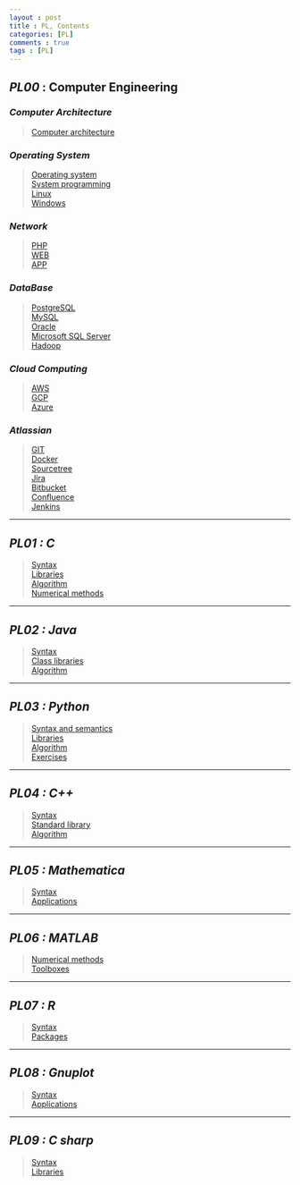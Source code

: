 ```yaml
---
layout : post
title : PL, Contents
categories: [PL]
comments : true
tags : [PL]
---
```


## _PL00_ : Computer Engineering
### _Computer Architecture_
> <a href='https://userdyk-github.github.io/pl00/PL00-Computer-architecture.html'>Computer architecture</a><br>

### _Operating System_

> <a href='https://userdyk-github.github.io/pl00/PL00-Operating-system.html'>Operating system</a><br>
> <a href='https://userdyk-github.github.io/pl00/PL00-System-programming.html'>System programming</a><br>
> <a href='https://userdyk-github.github.io/pl00/PL00-Linux.html'>Linux</a><br>
> <a href='https://userdyk-github.github.io/pl00/PL00-Windows.html'>Windows</a><br>

### _Network_

> <a href='https://userdyk-github.github.io/pl00/PL00-PHP.html'>PHP</a><br>
> <a href='https://userdyk-github.github.io/pl00/PL00-WEB.html'>WEB</a><br>
> <a href='https://userdyk-github.github.io/pl00/PL00-APP.html'>APP</a><br>

### _DataBase_

> <a href='https://userdyk-github.github.io/pl00/PL00-PostgreSQL.html'>PostgreSQL</a><br>
> <a href='https://userdyk-github.github.io/pl00/PL00-MySQL.html'>MySQL</a><br>
> <a href='https://userdyk-github.github.io/pl00/PL00-Oracle.html'>Oracle</a><br>
> <a href='https://userdyk-github.github.io/pl00/PL00-Microsoft-SQL-Server.html'>Microsoft SQL Server</a><br>
> <a href='https://userdyk-github.github.io/pl00/PL00-Hadoop.html'>Hadoop</a><br>

### _Cloud Computing_

> <a href='https://userdyk-github.github.io/pl00/PL00-AWS.html'>AWS</a><br>
> <a href='https://userdyk-github.github.io/pl00/PL00-GCP.html'>GCP</a><br>
> <a href='https://userdyk-github.github.io/pl00/PL00-Azure.html'>Azure</a><br>


### _Atlassian_

> <a href='https://userdyk-github.github.io/pl00/PL00-GIT.html'>GIT</a><br>
> <a href='https://userdyk-github.github.io/pl00/PL00-Docker.html'>Docker</a><br>
> <a href='https://userdyk-github.github.io/pl00/PL00-Sourcetree.html'>Sourcetree</a><br>
> <a href='https://userdyk-github.github.io/pl00/PL00-Jira.html'>Jira</a><br>
> <a href='https://userdyk-github.github.io/pl00/PL00-Bitbucket.html'>Bitbucket</a><br>
> <a href='https://userdyk-github.github.io/pl00/PL00-Confluence.html'>Confluence</a><br>
> <a href='https://userdyk-github.github.io/pl00/PL00-Jenkins.html'>Jenkins</a><br>



---

## _PL01 : C_

> <a href='https://userdyk-github.github.io/pl01/PL01-Syntax.html'>Syntax</a><br>
> <a href='https://userdyk-github.github.io/pl01/PL01-Libraries.html'>Libraries</a><br>
> <a href='https://userdyk-github.github.io/pl01/PL01-Algorithm.html'>Algorithm</a><br>
> <a href='https://userdyk-github.github.io/pl01/PL01-Numerical-methods.html'>Numerical methods</a><br>

---

## _PL02 : Java_

> <a href='https://userdyk-github.github.io/pl02/PL02-Syntax.html'>Syntax</a><br>
> <a href='https://userdyk-github.github.io/pl02/PL02-Class-libraries.html'>Class libraries</a><br>
> <a href='https://userdyk-github.github.io/pl02/PL02-Algorithm.html'>Algorithm</a><br>

---

## _PL03 : Python_

> <a href='https://userdyk-github.github.io/pl03/PL03-Syntax-and-semantics.html'>Syntax and semantics</a><br>
> <a href='https://userdyk-github.github.io/pl03/PL03-Libraries.html'>Libraries</a><br>
> <a href='https://userdyk-github.github.io/pl03/PL03-Algorithm.html'>Algorithm</a><br>
> <a href='https://userdyk-github.github.io/pl03/PL03-Exercises.html'>Exercises</a><br>

---

## _PL04 : C++_

> <a href='https://userdyk-github.github.io/pl04/PL04-Syntax.html'>Syntax</a><br>
> <a href='https://userdyk-github.github.io/pl04/PL04-Standard-library.html'>Standard library</a><br>
> <a href='https://userdyk-github.github.io/pl04/PL04-Algorithm.html'>Algorithm</a><br>

---

## _PL05 : Mathematica_

> <a href='https://userdyk-github.github.io/pl05/PL05-Syntax.html'>Syntax</a><br>
> <a href='https://userdyk-github.github.io/pl05/PL05-Applications.html'>Applications</a><br>

---

## _PL06 : MATLAB_

> <a href='https://userdyk-github.github.io/pl06/PL06-Numerical-methods.html'>Numerical methods</a><br>
> <a href='https://userdyk-github.github.io/pl06/PL06-Toolboxes.html'>Toolboxes</a><br>

---

## _PL07 : R_

> <a href='https://userdyk-github.github.io/pl07/PL07-Syntax.html'>Syntax</a><br>
> <a href='https://userdyk-github.github.io/pl07/PL07-Packages.html'>Packages</a><br>

---

## _PL08 : Gnuplot_

> <a href='https://userdyk-github.github.io/pl08/PL08-Syntax.html'>Syntax</a><br>
> <a href='https://userdyk-github.github.io/pl08/PL08-Applications.html'>Applications</a><br>


---

## _PL09 : C sharp_

> <a href='https://userdyk-github.github.io/pl09/PL09-Syntax.html'>Syntax</a><br>
> <a href='https://userdyk-github.github.io/pl09/PL09-Libraries.html'>Libraries</a><br>
